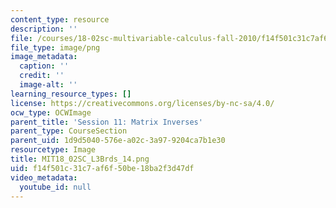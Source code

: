 ```yaml
---
content_type: resource
description: ''
file: /courses/18-02sc-multivariable-calculus-fall-2010/f14f501c31c7af6f50be18ba2f3d47df_MIT18_02SC_L3Brds_14.png
file_type: image/png
image_metadata:
  caption: ''
  credit: ''
  image-alt: ''
learning_resource_types: []
license: https://creativecommons.org/licenses/by-nc-sa/4.0/
ocw_type: OCWImage
parent_title: 'Session 11: Matrix Inverses'
parent_type: CourseSection
parent_uid: 1d9d5040-576e-a02c-3a97-9204ca7b1e30
resourcetype: Image
title: MIT18_02SC_L3Brds_14.png
uid: f14f501c-31c7-af6f-50be-18ba2f3d47df
video_metadata:
  youtube_id: null
---
```

